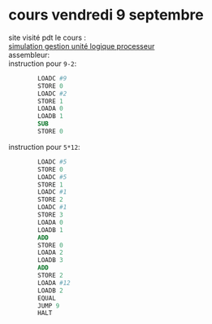 # cours vendredi 9 septembre
site visité pdt le cours :<br />
[simulation gestion unité logique processeur](http://www.balance3e.com/source.html)<br />
assembleur:<br />
instruction pour `9-2`:<br />
```mips
		LOADC #9
		STORE 0
		LOADC #2
		STORE 1
		LOADA 0
		LOADB 1
		SUB
		STORE 0
```
instruction pour `5*12`:
```mips
		LOADC #5
		STORE 0
		LOADC #5
		STORE 1
		LOADC #1
		STORE 2
		LOADC #1
		STORE 3
		LOADA 0
		LOADB 1
		ADD
		STORE 0
		LOADA 2
		LOADB 3
		ADD
		STORE 2
		LOADA #12
		LOADB 2
		EQUAL
		JUMP 9
		HALT
```